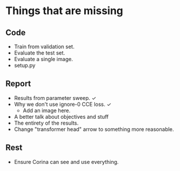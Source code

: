 # Things that are missing

## Code
* Train from validation set.
* Evaluate the test set.
* Evaluate a single image.
* setup.py

## Report
* Results from parameter sweep. ✓
* Why we don't use ignore-0 CCE loss. ✓
    * Add an image here.
* A better talk about objectives and stuff
* The entirety of the results.
* Change "transformer head" arrow to something more reasonable.

## Rest
* Ensure Corina can see and use everything.
